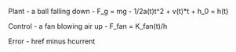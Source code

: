 

Plant
    - a ball falling down
    - F_g = mg
    - 1/2a(t)t^2 + v(t)*t + h_0 = h(t)

Control
    - a fan blowing air up
    - F_fan = K_fan(t)/h

Error
    - href minus hcurrent

